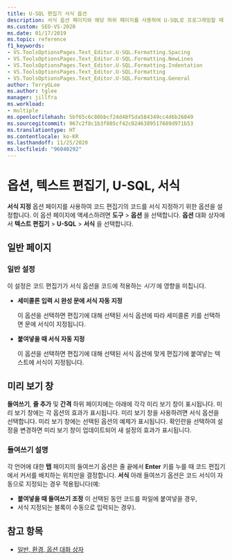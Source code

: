 ```yaml
---
title: U-SQL 편집기 서식 옵션
description: 서식 옵션 페이지와 해당 하위 페이지를 사용하여 U-SQL로 프로그래밍할 때 코드 편집기에서 코드의 서식을 지정하는 옵션을 설정하는 방법을 알아봅니다.
ms.custom: SEO-VS-2020
ms.date: 01/17/2019
ms.topic: reference
f1_keywords:
- VS.ToolsOptionsPages.Text_Editor.U-SQL.Formatting.Spacing
- VS.ToolsOptionsPages.Text_Editor.U-SQL.Formatting.NewLines
- VS.ToolsOptionsPages.Text_Editor.U-SQL.Formatting.Indentation
- VS.ToolsOptionsPages.Text_Editor.U-SQL.Formatting
- VS.ToolsOptionsPages.Text_Editor.U-SQL.Formatting.General
author: TerryGLee
ms.author: tglee
manager: jillfra
ms.workload:
- multiple
ms.openlocfilehash: 5bf65c6c80bbcf24d48f5da584349cc4d6b26049
ms.sourcegitcommit: 967c2f8c1b3f805cf42c0246389517689d971b53
ms.translationtype: HT
ms.contentlocale: ko-KR
ms.lasthandoff: 11/25/2020
ms.locfileid: "96040292"
---
```

# <a name="options-text-editor-u-sql-formatting"></a>옵션, 텍스트 편집기, U-SQL, 서식

**서식 지정** 옵션 페이지를 사용하여 코드 편집기의 코드를 서식 지정하기 위한 옵션을 설정합니다. 이 옵션 페이지에 액세스하려면 **도구** > **옵션** 을 선택합니다. **옵션** 대화 상자에서 **텍스트 편집기** > **U-SQL** > **서식** 을 선택합니다.

## <a name="general-page"></a>일반 페이지

### <a name="general-settings"></a>일반 설정

이 설정은 코드 편집기가 서식 옵션을 코드에 적용하는 *시기* 에 영향을 미칩니다.

- **세미콜론 입력 시 완성 문에 서식 자동 지정**

   이 옵션을 선택하면 편집기에 대해 선택된 서식 옵션에 따라 세미콜론 키를 선택하면 문에 서식이 지정됩니다.

- **붙여넣을 때 서식 자동 지정**

   이 옵션을 선택하면 편집기에 대해 선택된 서식 옵션에 맞게 편집기에 붙여넣는 텍스트에 서식이 지정됩니다.

## <a name="preview-windows"></a>미리 보기 창

**들여쓰기**, **줄 추가** 및 **간격** 하위 페이지에는 아래에 각각 미리 보기 창이 표시됩니다. 미리 보기 창에는 각 옵션의 효과가 표시됩니다. 미리 보기 창을 사용하려면 서식 옵션을 선택합니다. 미리 보기 창에는 선택된 옵션의 예제가 표시됩니다. 확인란을 선택하여 설정을 변경하면 미리 보기 창이 업데이트되어 새 설정의 효과가 표시됩니다.

### <a name="indentation-remarks"></a>들여쓰기 설명

각 언어에 대한 **탭** 페이지의 들여쓰기 옵션은 줄 끝에서 **Enter** 키를 누를 때 코드 편집기에서 커서를 배치하는 위치만을 결정합니다. **서식** 아래 들여쓰기 옵션은 코드 서식이 자동으로 지정되는 경우 적용됩니다(예:

- **붙여넣을 때 들여쓰기 조정** 이 선택된 동안 코드를 파일에 붙여넣을 경우,
- 서식 지정되는 블록이 수동으로 입력되는 경우).

## <a name="see-also"></a>참고 항목

- [일반, 환경, 옵션 대화 상자](../../ide/reference/general-environment-options-dialog-box.md)
